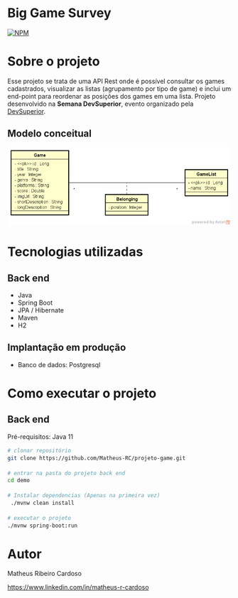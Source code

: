 # Big Game Survey 
[![NPM](https://img.shields.io/npm/l/react)](https://github.com/Matheus-RC/projeto-game/blob/main/LICENSE) 

# Sobre o projeto

Esse projeto se trata de uma API Rest onde é possível consultar os games cadastrados, visualizar as listas (agrupamento por tipo de game) e inclui um end-point para reordenar as posições dos games em uma lista. Projeto desenvolvido na **Semana DevSuperior**, evento organizado pela [DevSuperior](https://devsuperior.com "Site da DevSuperior").


## Modelo conceitual
![Modelo Conceitual](https://raw.githubusercontent.com/devsuperior/java-spring-dslist/main/resources/dslist-model.png)

# Tecnologias utilizadas
## Back end
- Java
- Spring Boot
- JPA / Hibernate
- Maven
- H2

## Implantação em produção
- Banco de dados: Postgresql

# Como executar o projeto

## Back end
Pré-requisitos: Java 11

```bash
# clonar repositório
git clone https://github.com/Matheus-RC/projeto-game.git

# entrar na pasta do projeto back end
cd demo

# Instalar dependencias (Apenas na primeira vez)
 ./mvnw clean install

# executar o projeto
./mvnw spring-boot:run
```

# Autor

Matheus Ribeiro Cardoso

https://www.linkedin.com/in/matheus-r-cardoso

